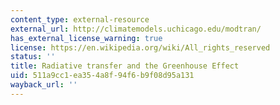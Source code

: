 ```yaml
---
content_type: external-resource
external_url: http://climatemodels.uchicago.edu/modtran/
has_external_license_warning: true
license: https://en.wikipedia.org/wiki/All_rights_reserved
status: ''
title: Radiative transfer and the Greenhouse Effect
uid: 511a9cc1-ea35-4a8f-94f6-b9f08d95a131
wayback_url: ''
---
```

